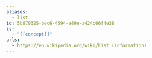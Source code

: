 ```yaml
---
aliases:
  - list
id: 5b870325-bec6-4594-a49e-a424c06f4e38
is:
  - "[[concept]]"
urls:
  - https://en.wikipedia.org/wiki/List_(information)
---
```

